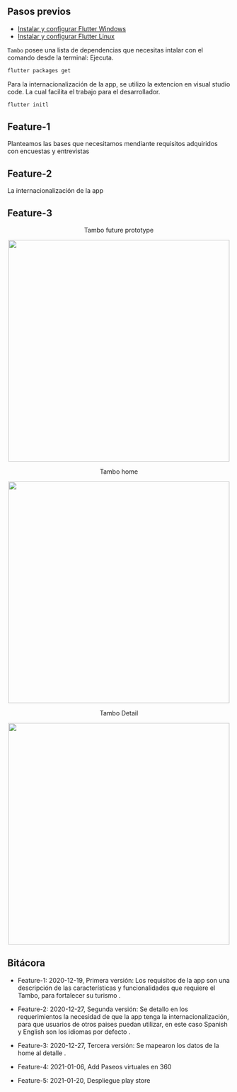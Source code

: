 ## Pasos previos
- [Instalar y configurar Flutter Windows ](https://flutter.dev/docs/get-started/install/windows/)
- [Instalar y configurar Flutter Linux ](https://flutter.dev/docs/get-started/install/linux)

`Tambo` posee una lista de dependencias que necesitas intalar con el comando desde la terminal: Ejecuta.
```bash
flutter packages get
```

 Para la internacionalización de la app, se utilizo la extencion en visual studio code. La cual facilita el trabajo para el desarrollador.

```bash
flutter initl
```

## Feature-1
 Planteamos las bases que necesitamos mendiante requisitos adquiridos con encuestas y entrevistas 

## Feature-2
 La internacionalización de la app
 
## Feature-3
<p align="center">  Tambo future prototype </p>
<p align="center"> 
<img src="https://raw.githubusercontent.com/XaviMontero/Tambo/main/prototype/Simulator%20Screen%20Shot%20-%20iPhone%2011%20-%202021-01-02%20at%2022.49.30.png" width="500" height:"300">
</p>


<p align="center">  Tambo home </p>
<p align="center"> 
<img src="https://raw.githubusercontent.com/XaviMontero/Tambo/main/prototype/Simulator%20Screen%20Shot%20-%20iPhone%2011%20-%202021-01-02%20at%2022.52.11.png" width="500" height:"300">
</p>
 
 <p align="center">  Tambo Detail </p>
<p align="center"> 
<img src="https://raw.githubusercontent.com/XaviMontero/Tambo/main/prototype/Simulator%20Screen%20Shot%20-%20iPhone%2011%20-%202021-01-02%20at%2022.52.40.png" width="500" height:"300">
</p>

 
## Bitácora

- Feature-1: 2020-12-19, Primera versión: Los requisitos de la app son una descripción de las características y funcionalidades que requiere el Tambo, para fortalecer su turismo .
- Feature-2: 2020-12-27, Segunda versión: Se detallo en los requerimientos la necesidad de que la app tenga la internacionalización, para que usuarios de otros paises puedan utilizar, en este caso Spanish y English son los idiomas por defecto .

- Feature-3: 2020-12-27, Tercera versión: Se mapearon los datos de la home al detalle .
- Feature-4: 2021-01-06, Add Paseos virtuales en 360
- Feature-5: 2021-01-20, Despliegue  play store 

 
 
